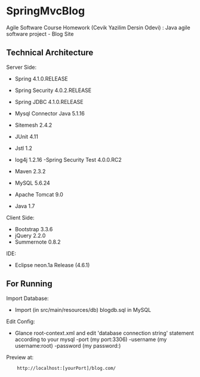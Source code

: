 # SpringMvcBlog

Agile Software Course Homework (Cevik Yazilim Dersin Odevi) : Java agile software project - Blog Site


## Technical Architecture

Server Side:

- Spring 4.1.0.RELEASE
- Spring Security 4.0.2.RELEASE
- Spring JDBC 4.1.0.RELEASE
- Mysql Connector Java 5.1.16
- Sitemesh 2.4.2
- JUnit 4.11
- Jstl 1.2
- log4j 1.2.16
-Spring Security Test 4.0.0.RC2

- Maven 2.3.2
- MySQL 5.6.24
- Apache Tomcat 9.0
- Java 1.7


Client Side:

- Bootstrap 3.3.6
- jQuery 2.2.0
- Summernote 0.8.2


IDE:

- Eclipse neon.1a Release (4.6.1)

 ## For Running 
 
Import Database:
 - Import (in src/main/resources/db) blogdb.sql in MySQL
 
 Edit Config:
 - Glance root-context.xml and edit 'database connection string' statement according to your mysql
 	-port (my port:3306)
 	-username (my username:root)
 	-password (my password:)
 	
 Preview at:
 
		http://localhost:[yourPort]/blog.com/
 
 
 
 
 
 
 
 
 
 
 
 
